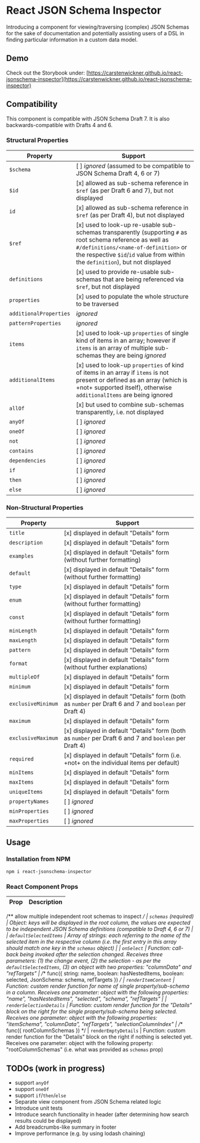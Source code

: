 # React JSON Schema Inspector

Introducing a component for viewing/traversing (complex) JSON Schemas for the sake of documentation and potentially assisting users of a DSL in finding particular information in a custom data model.

## Demo

Check out the Storybook under: [https://carstenwickner.github.io/react-jsonschema-inspector](https://carstenwickner.github.io/react-jsonschema-inspector)

## Compatibility

This component is compatible with JSON Schema Draft 7.
It is also backwards-compatible with Drafts 4 and 6.

### Structural Properties

| Property | Support |
| --- | --- |
| `$schema` | [ ] *ignored* (assumed to be compatible to JSON Schema Draft 4, 6 or 7) |
| `$id` | [x] allowed as sub-schema reference in `$ref` (as per Draft 6 and 7), but not displayed |
| `id` | [x] allowed as sub-schema reference in `$ref` (as per Draft 4), but not displayed |
| `$ref` | [x] used to look-up re-usable sub-schemas transparently (supporting `#` as root schema reference as well as `#/definitions/<name-of-definition>` or the respective `$id`/`id` value from within the `definition`), but not displayed |
| `definitions`| [x] used to provide re-usable sub-schemas that are being referenced via `$ref`, but not displayed |
| `properties`| [x] used to populate the whole structure to be traversed |
| `additionalProperties` | *ignored* |
| `patternProperties` | *ignored* |
| `items`| [x] used to look-up `properties` of single kind of items in an array; however if `items` is an array of multiple sub-schemas they are being *ignored* |
| `additionalItems`| [x] used to look-up `properties` of kind of items in an array if `ìtems` is not present or defined as an array (which is +not+ supported itself), otherwise `additionalItems` are being ignored |
| `allOf` | [x] but used to combine sub-schemas transparently, i.e. not displayed |
| `anyOf` | [ ] *ignored* |
| `oneOf` | [ ] *ignored* |
| `not` | [ ] *ignored* |
| `contains` | [ ] *ignored* |
| `dependencies` | [ ] *ignored* |
| `if` | [ ] *ignored* |
| `then` | [ ] *ignored* |
| `else` | [ ] *ignored* |

### Non-Structural Properties

| Property | Support |
| --- | --- |
| `title` | [x] displayed in default "Details" form |
| `description` | [x] displayed in default "Details" form |
| `examples` | [x] displayed in default "Details" form (without further formatting) |
| `default` | [x] displayed in default "Details" form (without further formatting) |
| `type` | [x] displayed in default "Details" form |
| `enum` | [x] displayed in default "Details" form (without further formatting) |
| `const` | [x] displayed in default "Details" form (without further formatting) |
| `minLength` | [x] displayed in default "Details" form |
| `maxLength` | [x] displayed in default "Details" form |
| `pattern` | [x] displayed in default "Details" form |
| `format` | [x] displayed in default "Details" form (without further explanations) |
| `multipleOf` | [x] displayed in default "Details" form |
| `minimum` | [x] displayed in default "Details" form |
| `exclusiveMinimum` | [x] displayed in default "Details" form (both as `number` per Draft 6 and 7 and `boolean` per Draft 4) |
| `maximum` | [x] displayed in default "Details" form |
| `exclusiveMaximum` | [x] displayed in default "Details" form (both as `number` per Draft 6 and 7 and `boolean` per Draft 4) |
| `required` | [x] displayed in default "Details" form (i.e. +not+ on the individual items per default) |
| `minItems` | [x] displayed in default "Details" form |
| `maxItems` | [x] displayed in default "Details" form |
| `uniqueItems` | [x] displayed in default "Details" form |
| `propertyNames` | [ ] *ignored* |
| `minProperties` | [ ] *ignored* |
| `maxProperties` | [ ] *ignored* |


## Usage

### Installation from NPM

```shell
npm i react-jsonschema-inspector
```

### React Component Props

| Prop | Description |
| --- | --- |
/** allow multiple independent root schemas to inspect */
| `schemas` (required) | Object: keys will be displayed in the root column, the values are expected to be independent JSON Schema definitions (compatible to Draft 4, 6 or 7) |
| `defaultSelectedItems` | Array of strings: each referring to the name of the selected item in the respective column (i.e. the first entry in this array should match one key in the `schemas` object) |
| `onSelect` | Function: call-back being invoked after the selection changed. Receives three parameters: (1) the change event, (2) the selection - as per the `defaultSelectedItems`, (3) an object with two properties: "columnData" and "refTargets" |
/** func({ string: name, boolean: hasNestedItems, boolean: selected, JsonSchema: schema, refTargets }) */
| `renderItemContent` | Function: custom render function for name of single property/sub-schema in a column. Receives one parameter: object with the following properties: "name", "hasNestedItems", "selected", "schema", "refTargets" |
| `renderSelectionDetails` | Function: custom render function for the "Details" block on the right for the single property/sub-schema being selected. Receives one parameter: object with the following properties: "itemSchema", "columnData", "refTargets", "selectionColumnIndex" |
/** func({ rootColumnSchemas }) */
| `renderEmptyDetails` | Function: custom render function for the "Details" block on the right if nothing is selected yet. Receives one parameter: object with the following property: "rootColumnSchemas" (i.e. what was provided as `schemas` prop)

## TODOs (work in progress)

- support `anyOf`
- support `oneOf`
- support `if`/`then`/`else`
- Separate view component from JSON Schema related logic
- Introduce unit tests
- Introduce search functionality in header (after determining how search results could be displayed)
- Add breadcrumbs-like summary in footer
- Improve performance (e.g. by using lodash chaining)
